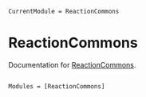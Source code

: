 ```@meta
CurrentModule = ReactionCommons
```

# ReactionCommons

Documentation for [ReactionCommons](https://github.com/vinodjanardhanan/ReactionCommons.jl).

```@index
```

```@autodocs
Modules = [ReactionCommons]
```
